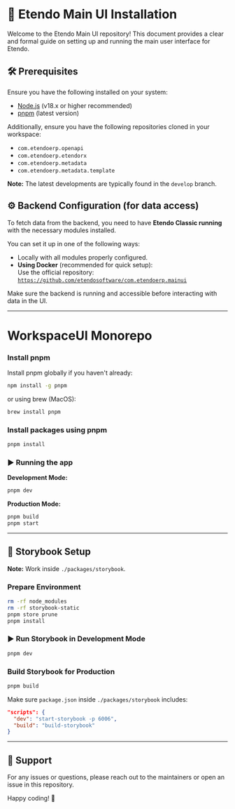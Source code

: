 # 🚀 Etendo Main UI Installation

Welcome to the Etendo Main UI repository! This document provides a clear and formal guide on setting up and running the main user interface for Etendo.

## 🛠 Prerequisites

Ensure you have the following installed on your system:

- [Node.js](https://nodejs.org/) (v18.x or higher recommended)
- [pnpm](https://pnpm.io/) (latest version)

Additionally, ensure you have the following repositories cloned in your workspace:

- `com.etendoerp.openapi`
- `com.etendoerp.etendorx`
- `com.etendoerp.metadata`
- `com.etendoerp.metadata.template`

**Note:** The latest developments are typically found in the `develop` branch.

## ⚙️ Backend Configuration (for data access)

To fetch data from the backend, you need to have **Etendo Classic running** with the necessary modules installed.

You can set it up in one of the following ways:

- Locally with all modules properly configured.
- **Using Docker** (recommended for quick setup):  
  Use the official repository:  
  [`https://github.com/etendosoftware/com.etendoerp.mainui`](https://github.com/etendosoftware/com.etendoerp.mainui)

Make sure the backend is running and accessible before interacting with data in the UI.

---

# WorkspaceUI Monorepo

### Install pnpm

Install pnpm globally if you haven't already:

```bash
npm install -g pnpm
```

or using brew (MacOS):

```bash
brew install pnpm
```

### Install packages using pnpm

```bash
pnpm install
```

### ▶️ Running the app

**Development Mode:**

```bash
pnpm dev
```

**Production Mode:**

```bash
pnpm build
pnpm start
```

---

## 📘 Storybook Setup

**Note:** Work inside `./packages/storybook`.

### Prepare Environment

```bash
rm -rf node_modules
rm -rf storybook-static
pnpm store prune
pnpm install
```

### ▶️ Run Storybook in Development Mode

```bash
pnpm dev
```

### Build Storybook for Production

```bash
pnpm build
```

Make sure `package.json` inside `./packages/storybook` includes:

```json
"scripts": {
  "dev": "start-storybook -p 6006",
  "build": "build-storybook"
}
```

---

## 📧 Support

For any issues or questions, please reach out to the maintainers or open an issue in this repository.

Happy coding! 🌟
